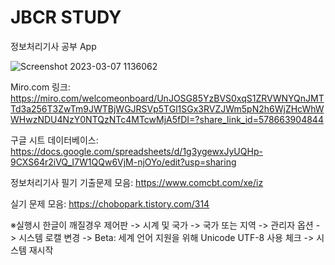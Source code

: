 # JBCR STUDY
정보처리기사 공부 App

![Screenshot 2023-03-07 1136062](https://user-images.githubusercontent.com/115542245/223305592-26fdd71d-c46e-489f-a75c-4162d0c7bd10.jpg)


Miro.com 링크:
https://miro.com/welcomeonboard/UnJOSG85YzBVS0xqS1ZRVWNYQnJMTTd3a256T3ZwTm9JWTBjWGJRSVp5TGl1SGx3RVZJWm5pN2h6WjZHcWhWWHwzNDU4NzY0NTQzNTc4MTcwMjA5fDI=?share_link_id=578663904844



구글 시트 데이터베이스:
https://docs.google.com/spreadsheets/d/1g3ygewxJyUQHp-9CXS64r2iVQ_I7W1QQw6VjM-njOYo/edit?usp=sharing

정보처리기사 필기 기출문제 모음:
https://www.comcbt.com/xe/iz

실기 문제 모음:
https://chobopark.tistory.com/314


※실행시 한글이 깨질경우
제어판 -> 시계 및 국가 -> 국가 또는 지역 -> 관리자 옵션 -> 시스템 로캘 변경
-> Beta: 세계 언어 지원을 위해 Unicode UTF-8 사용 체크 ->
시스템 재시작
